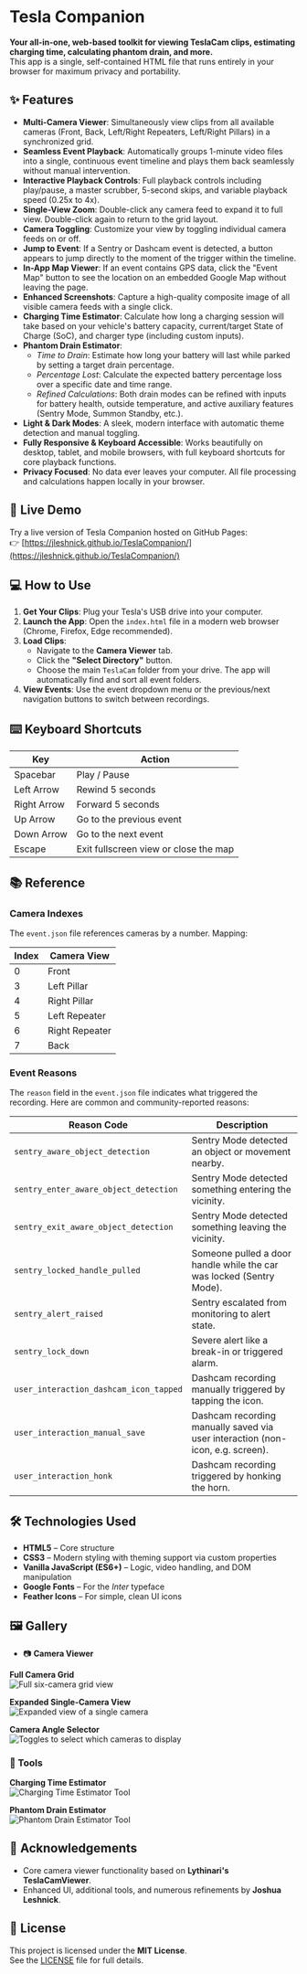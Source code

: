 # Tesla Companion

**Your all-in-one, web-based toolkit for viewing TeslaCam clips, estimating charging time, calculating phantom drain, and more.**  
This app is a single, self-contained HTML file that runs entirely in your browser for maximum privacy and portability.

## ✨ Features

- **Multi-Camera Viewer**: Simultaneously view clips from all available cameras (Front, Back, Left/Right Repeaters, Left/Right Pillars) in a synchronized grid.
- **Seamless Event Playback**: Automatically groups 1-minute video files into a single, continuous event timeline and plays them back seamlessly without manual intervention.
- **Interactive Playback Controls**: Full playback controls including play/pause, a master scrubber, 5-second skips, and variable playback speed (0.25x to 4x).
- **Single-View Zoom**: Double-click any camera feed to expand it to full view. Double-click again to return to the grid layout.
- **Camera Toggling**: Customize your view by toggling individual camera feeds on or off.
- **Jump to Event**: If a Sentry or Dashcam event is detected, a button appears to jump directly to the moment of the trigger within the timeline.
- **In-App Map Viewer**: If an event contains GPS data, click the "Event Map" button to see the location on an embedded Google Map without leaving the page.
- **Enhanced Screenshots**: Capture a high-quality composite image of all visible camera feeds with a single click.
- **Charging Time Estimator**: Calculate how long a charging session will take based on your vehicle's battery capacity, current/target State of Charge (SoC), and charger type (including custom inputs).
- **Phantom Drain Estimator**:
  - *Time to Drain*: Estimate how long your battery will last while parked by setting a target drain percentage.
  - *Percentage Lost*: Calculate the expected battery percentage loss over a specific date and time range.
  - *Refined Calculations*: Both drain modes can be refined with inputs for battery health, outside temperature, and active auxiliary features (Sentry Mode, Summon Standby, etc.).
- **Light & Dark Modes**: A sleek, modern interface with automatic theme detection and manual toggling.
- **Fully Responsive & Keyboard Accessible**: Works beautifully on desktop, tablet, and mobile browsers, with full keyboard shortcuts for core playback functions.
- **Privacy Focused**: No data ever leaves your computer. All file processing and calculations happen locally in your browser.

## 🚀 Live Demo

Try a live version of Tesla Companion hosted on GitHub Pages:  
👉 [https://jleshnick.github.io/TeslaCompanion/](https://jleshnick.github.io/TeslaCompanion/)

## 💻 How to Use

1. **Get Your Clips**: Plug your Tesla's USB drive into your computer.
2. **Launch the App**: Open the `index.html` file in a modern web browser (Chrome, Firefox, Edge recommended).
3. **Load Clips**:
   - Navigate to the **Camera Viewer** tab.
   - Click the **"Select Directory"** button.
   - Choose the main `TeslaCam` folder from your drive. The app will automatically find and sort all event folders.
4. **View Events**: Use the event dropdown menu or the previous/next navigation buttons to switch between recordings.

## ⌨️ Keyboard Shortcuts

| Key            | Action                                 |
|----------------|----------------------------------------|
| Spacebar       | Play / Pause                           |
| Left Arrow     | Rewind 5 seconds                       |
| Right Arrow    | Forward 5 seconds                      |
| Up Arrow       | Go to the previous event               |
| Down Arrow     | Go to the next event                   |
| Escape         | Exit fullscreen view or close the map  |

## 📚 Reference

### Camera Indexes

The `event.json` file references cameras by a number. Mapping:

| Index | Camera View      |
|-------|------------------|
| 0     | Front            |
| 3     | Left Pillar      |
| 4     | Right Pillar     |
| 5     | Left Repeater    |
| 6     | Right Repeater   |
| 7     | Back             |

### Event Reasons

The `reason` field in the `event.json` file indicates what triggered the recording. Here are common and community-reported reasons:

| Reason Code                             | Description                                                                 |
|----------------------------------------|-----------------------------------------------------------------------------|
| `sentry_aware_object_detection`        | Sentry Mode detected an object or movement nearby.                          |
| `sentry_enter_aware_object_detection`  | Sentry Mode detected something entering the vicinity.                       |
| `sentry_exit_aware_object_detection`   | Sentry Mode detected something leaving the vicinity.                        |
| `sentry_locked_handle_pulled`          | Someone pulled a door handle while the car was locked (Sentry Mode).        |
| `sentry_alert_raised`                  | Sentry escalated from monitoring to alert state.                            |
| `sentry_lock_down`                     | Severe alert like a break-in or triggered alarm.                            |
| `user_interaction_dashcam_icon_tapped`| Dashcam recording manually triggered by tapping the icon.                   |
| `user_interaction_manual_save`        | Dashcam recording manually saved via user interaction (non-icon, e.g. screen). |
| `user_interaction_honk`               | Dashcam recording triggered by honking the horn.                            |

## 🛠️ Technologies Used

- **HTML5** – Core structure
- **CSS3** – Modern styling with theming support via custom properties
- **Vanilla JavaScript (ES6+)** – Logic, video handling, and DOM manipulation
- **Google Fonts** – For the *Inter* typeface
- **Feather Icons** – For simple, clean UI icons

## 🖼️ Gallery

- 📷 **Camera Viewer**

**Full Camera Grid**  
![Full six-camera grid view](assets/CamViewer_Grid.png)

**Expanded Single-Camera View**  
![Expanded view of a single camera](assets/CamViewer_Single.png)

**Camera Angle Selector**  
![Toggles to select which cameras to display](assets/CameraViewSelector.png)

### 🔌 Tools

**Charging Time Estimator**  
![Charging Time Estimator Tool](assets/ChargeTimeEstimator.png)

**Phantom Drain Estimator**  
![Phantom Drain Estimator Tool](assets/PhantomDrainEstimator.png)

## 🙏 Acknowledgements

- Core camera viewer functionality based on **Lythinari's TeslaCamViewer**.
- Enhanced UI, additional tools, and numerous refinements by **Joshua Leshnick**.

## 📄 License

This project is licensed under the **MIT License**.  
See the [LICENSE](LICENSE) file for full details.
